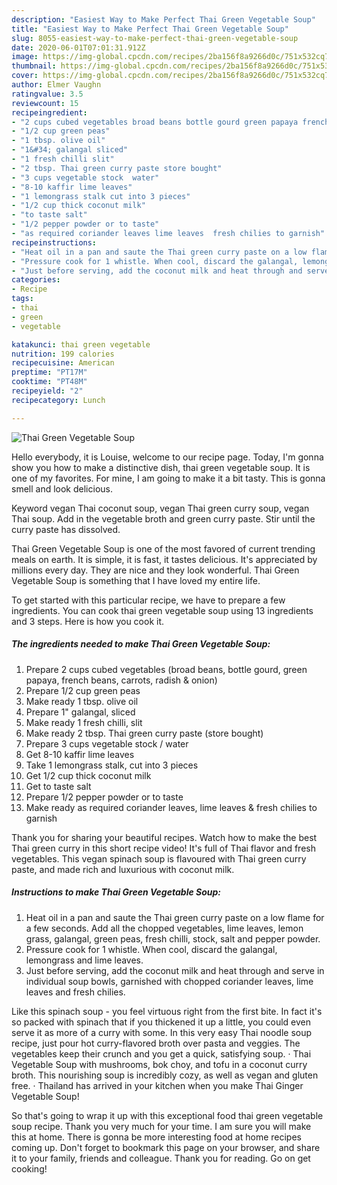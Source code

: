 ```yaml
---
description: "Easiest Way to Make Perfect Thai Green Vegetable Soup"
title: "Easiest Way to Make Perfect Thai Green Vegetable Soup"
slug: 8055-easiest-way-to-make-perfect-thai-green-vegetable-soup
date: 2020-06-01T07:01:31.912Z
image: https://img-global.cpcdn.com/recipes/2ba156f8a9266d0c/751x532cq70/thai-green-vegetable-soup-recipe-main-photo.jpg
thumbnail: https://img-global.cpcdn.com/recipes/2ba156f8a9266d0c/751x532cq70/thai-green-vegetable-soup-recipe-main-photo.jpg
cover: https://img-global.cpcdn.com/recipes/2ba156f8a9266d0c/751x532cq70/thai-green-vegetable-soup-recipe-main-photo.jpg
author: Elmer Vaughn
ratingvalue: 3.5
reviewcount: 15
recipeingredient:
- "2 cups cubed vegetables broad beans bottle gourd green papaya french beans carrots radish  onion"
- "1/2 cup green peas"
- "1 tbsp. olive oil"
- "1&#34; galangal sliced"
- "1 fresh chilli slit"
- "2 tbsp. Thai green curry paste store bought"
- "3 cups vegetable stock  water"
- "8-10 kaffir lime leaves"
- "1 lemongrass stalk cut into 3 pieces"
- "1/2 cup thick coconut milk"
- "to taste salt"
- "1/2 pepper powder or to taste"
- "as required coriander leaves lime leaves  fresh chilies to garnish"
recipeinstructions:
- "Heat oil in a pan and saute the Thai green curry paste on a low flame for a few seconds. Add all the chopped vegetables, lime leaves, lemon grass, galangal, green peas, fresh chilli, stock, salt and pepper powder."
- "Pressure cook for 1 whistle. When cool, discard the galangal, lemongrass and lime leaves."
- "Just before serving, add the coconut milk and heat through and serve in individual soup bowls, garnished with chopped coriander leaves, lime leaves and fresh chilies."
categories:
- Recipe
tags:
- thai
- green
- vegetable

katakunci: thai green vegetable 
nutrition: 199 calories
recipecuisine: American
preptime: "PT17M"
cooktime: "PT48M"
recipeyield: "2"
recipecategory: Lunch

---
```



![Thai Green Vegetable Soup](https://img-global.cpcdn.com/recipes/2ba156f8a9266d0c/751x532cq70/thai-green-vegetable-soup-recipe-main-photo.jpg)

Hello everybody, it is Louise, welcome to our recipe page. Today, I'm gonna show you how to make a distinctive dish, thai green vegetable soup. It is one of my favorites. For mine, I am going to make it a bit tasty. This is gonna smell and look delicious.

Keyword vegan Thai coconut soup, vegan Thai green curry soup, vegan Thai soup. Add in the vegetable broth and green curry paste. Stir until the curry paste has dissolved.

Thai Green Vegetable Soup is one of the most favored of current trending meals on earth. It is simple, it is fast, it tastes delicious. It's appreciated by millions every day. They are nice and they look wonderful. Thai Green Vegetable Soup is something that I have loved my entire life.


To get started with this particular recipe, we have to prepare a few ingredients. You can cook thai green vegetable soup using 13 ingredients and 3 steps. Here is how you cook it.

<!--inarticleads1-->

##### The ingredients needed to make Thai Green Vegetable Soup:

1. Prepare 2 cups cubed vegetables (broad beans, bottle gourd, green papaya, french beans, carrots, radish &amp; onion)
1. Prepare 1/2 cup green peas
1. Make ready 1 tbsp. olive oil
1. Prepare 1&#34; galangal, sliced
1. Make ready 1 fresh chilli, slit
1. Make ready 2 tbsp. Thai green curry paste (store bought)
1. Prepare 3 cups vegetable stock / water
1. Get 8-10 kaffir lime leaves
1. Take 1 lemongrass stalk, cut into 3 pieces
1. Get 1/2 cup thick coconut milk
1. Get to taste salt
1. Prepare 1/2 pepper powder or to taste
1. Make ready as required coriander leaves, lime leaves &amp; fresh chilies to garnish


Thank you for sharing your beautiful recipes. Watch how to make the best Thai green curry in this short recipe video! It&#39;s full of Thai flavor and fresh vegetables. This vegan spinach soup is flavoured with Thai green curry paste, and made rich and luxurious with coconut milk. 

<!--inarticleads2-->

##### Instructions to make Thai Green Vegetable Soup:

1. Heat oil in a pan and saute the Thai green curry paste on a low flame for a few seconds. Add all the chopped vegetables, lime leaves, lemon grass, galangal, green peas, fresh chilli, stock, salt and pepper powder.
1. Pressure cook for 1 whistle. When cool, discard the galangal, lemongrass and lime leaves.
1. Just before serving, add the coconut milk and heat through and serve in individual soup bowls, garnished with chopped coriander leaves, lime leaves and fresh chilies.


Like this spinach soup - you feel virtuous right from the first bite. In fact it&#39;s so packed with spinach that if you thickened it up a little, you could even serve it as more of a curry with some. In this very easy Thai noodle soup recipe, just pour hot curry-flavored broth over pasta and veggies. The vegetables keep their crunch and you get a quick, satisfying soup. · Thai Vegetable Soup with mushrooms, bok choy, and tofu in a coconut curry broth. This nourishing soup is incredibly cozy, as well as vegan and gluten free. · Thailand has arrived in your kitchen when you make Thai Ginger Vegetable Soup! 

So that's going to wrap it up with this exceptional food thai green vegetable soup recipe. Thank you very much for your time. I am sure you will make this at home. There is gonna be more interesting food at home recipes coming up. Don't forget to bookmark this page on your browser, and share it to your family, friends and colleague. Thank you for reading. Go on get cooking!
